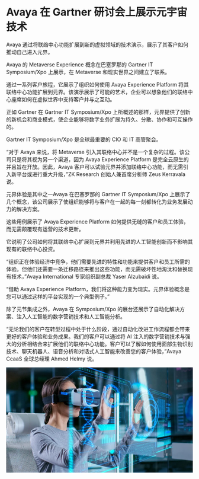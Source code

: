 # Avaya 在 Gartner 研讨会上展示元宇宙技术


Avaya 通过将联络中心功能扩展到新的虚拟领域的技术演示，展示了其客户如何推动自己进入元界。

Avaya 的 Metaverse Experience 概念在巴塞罗那的 Gartner IT Symposium/Xpo 上展示，在 Metaverse 和现实世界之间建立了联系。 

通过一系列客户旅程，它展示了组织如何使用 Avaya Experience Platform 将其联络中心功能扩展到元界。该演示展示了可能的艺术，企业可以想象他们的联络中心座席如何在虚拟世界中支持客户并与之互动。 

正如 Gartner 在 Gartner IT Symposium/Xpo 上所概述的那样，元界提供了创新的新机会和商业模式，使企业能够将数字业务扩展为持久、分散、协作和可互操作的。

Gartner IT Symposium/Xpo 是全球最重要的 CIO 和 IT 高管聚会。

“对于 Avaya 来说，将 Metaverse 引入其联络中心并不是一个复杂的过程。该公司只是将其视为另一个渠道，因为 Avaya Experience Platform 是完全云原生的并且旨在开放。因此，Avaya 客户可以试验元界并添加联络中心功能，而无需引入新平台或进行重大升级，”ZK Research 创始人兼首席分析师 Zeus Kerravala 说。
 
元界体验是其中之一Avaya 在巴塞罗那的 Gartner IT Symposium/Xpo 上展示了几个概念，该公司展示了使组织能够将与客户在一起的每一刻都转化为业务发展动力的解决方案。 

这些用例展示了 Avaya Experience Platform 如何提供无缝的客户和员工体验，而无需颠覆现有运营的技术更新。 

它说明了公司如何将其联络中心扩展到元界并利用先进的人工智能创新而不影响其现有的联络中心投资。 

“组织正在体验经济中竞争，他们需要先进的特性和功能来提供客户和员工所需的体验。但他们还需要一条迁移路径来推出这些功能，而无需破坏性地淘汰和替换现有技术，”Avaya International 专家组织副总裁 Yaser Alzubaidi 说。

“借助 Avaya Experience Platform，我们将这种能力变为现实。元界体验概念是您可以通过这样的平台实现的一个典型例子。”

除了元节集成之外，Avaya 在 Symposium/Xpo 的展台还展示了自动化解决方案、注入人工智能的数字营销技术和人工智能分析。 

“无论我们的客户在转型过程中处于什么阶段，通过自动化改进工作流程都会带来更好的客户体验和业务成果。我们的客户可以通过将 AI 注入的数字营销技术与强大的分析相结合来扩展他们的联络中心功能。客户可以了解如何使用面部生物识别技术、聊天机器人、语音分析和对话式人工智能来改善您的客户体验，”Avaya CcaaS 全球总经理 Ahmed Helmy 说。 

 ![元宇宙](49.png)


